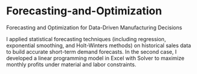 # Forecasting-and-Optimization
Forecasting and Optimization for Data-Driven Manufacturing Decisions

I applied statistical forecasting techniques (including regression, exponential smoothing, and Holt-Winters methods) on historical sales data to build accurate short-term demand forecasts. In the second case, I developed a linear programming model in Excel with Solver to maximize monthly profits under material and labor constraints.
